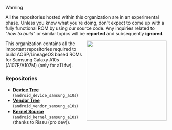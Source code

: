 > [!WARNING]
> All the repositories hosted within this organization are in an experimental phase. Unless you know what you're doing, don't expect to come up with a fully functional ROM by using our source code. Any inquiries related to "_how to build_" or similar topics will be **reported** and subsequently **ignored**.


<img align="right" width="250" height="250" src="https://fdn2.gsmarena.com/vv/pics/samsung/samsung-galaxy-a10s-1.jpg">

This organization contains all the important repositories required to build AOSP/LineageOS based ROMs for Samsung Galaxy A10s (A107F/A107M) (only for a11 fw).

### Repositories
* [**Device Tree**](https://github.com/samsung-mt6765-devs/android_device_samsung_a10s) (`android_device_samsung_a10s`)
* [**Vendor Tree**](https://github.com/samsung-mt6765-devs/android_vendor_samsung_a10s) (`android_vendor_samsung_a10s`)
* [**Kernel Source**](https://github.com/samsung-mt6765-devs/android_kernel_samsung_a10s) (`android_kernel_samsung_a10s`) (thanks to Rissu (pro dev)).
